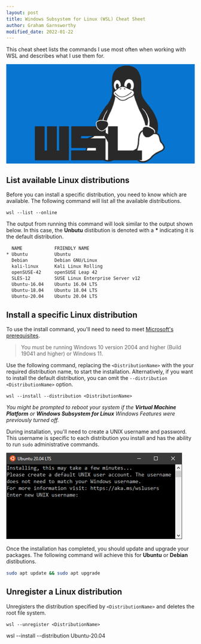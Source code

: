 ```yaml
---
layout: post
title: Windows Subsystem for Linux (WSL) Cheat Sheet
author: Graham Garnsworthy
modified_date: 2022-01-22
---
```


This cheat sheet lists the commands I use most often when working with WSL and describes what I use them for.

![{{ page.title }}](/assets/img/wsl-feature.png)

## List available Linux distributions

Before you can install a specific distribution, you need to know which are available. The following command will list all the available distributions.

```
wsl --list --online
```

The output from running this command will look similar to the output shown below. In this case, the **Unbutu** distibution is denoted with a **\*** indicating it is the default distribution.

```
  NAME            FRIENDLY NAME
* Ubuntu          Ubuntu
  Debian          Debian GNU/Linux
  kali-linux      Kali Linux Rolling
  openSUSE-42     openSUSE Leap 42
  SLES-12         SUSE Linux Enterprise Server v12
  Ubuntu-16.04    Ubuntu 16.04 LTS
  Ubuntu-18.04    Ubuntu 18.04 LTS
  Ubuntu-20.04    Ubuntu 20.04 LTS
```

## Install a specific Linux distribution

To use the install command, you'll need to need to meet [Microsoft's prerequisites](https://docs.microsoft.com/en-us/windows/wsl/install#prerequisites).

> You must be running Windows 10 version 2004 and higher (Build 19041 and higher) or Windows 11.

Use the following command, replacing the `<DistributionName>` with the your required distribution name, to start the installation. Alternatively, if you want to install the default distribution, you can omit the `--distribution <DistributionName>` option.

```
wsl --install --distribution <DistributionName>
```

*You might be prompted to reboot your system if the **Virtual Machine Platform** or **Windows Subsystem for Linux** Windows Features were previously turned off.*

During installation, you'll need to create a UNIX username and password. This username is specific to each distribution you install and has the ability to run `sudo` administrative commands.

![{{ page.title }}](/assets/img/wsl-installation-user.png)

Once the installation has completed, you should update and upgrade your packages. The following command will achieve this for **Ubuntu** or **Debian** distibutions.

```bash
sudo apt update && sudo apt upgrade
```

## Unregister a Linux distribution

Unregisters the distribution specified by `<DistributionName>` and deletes the root file system.

```
wsl --unregister <DistributionName>
```


wsl --install --distribution Ubuntu-20.04